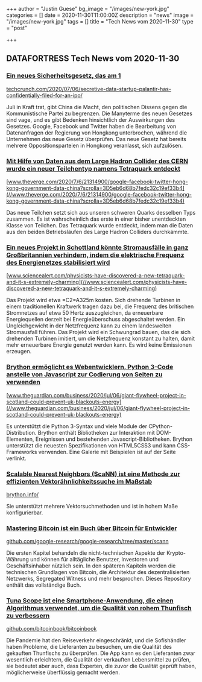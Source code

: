+++
author = "Justin Guese"
bg_image = "/images/new-york.jpg"
categories = []
date = 2020-11-30T11:00:00Z
description = "news"
image = "/images/new-york.jpg"
tags = []
title = "Tech News vom 2020-11-30"
type = "post"

+++

        
## DATAFORTRESS Tech News vom 2020-11-30


### [Ein neues Sicherheitsgesetz, das am 1](//techcrunch.com/2020/07/06/secretive-data-startup-palantir-has-confidentially-filed-for-an-ipo/)


[techcrunch.com/2020/07/06/secretive-data-startup-palantir-has-confidentially-filed-for-an-ipo/](//techcrunch.com/2020/07/06/secretive-data-startup-palantir-has-confidentially-filed-for-an-ipo/)


Juli in Kraft trat, gibt China die Macht, den politischen Dissens gegen die Kommunistische Partei zu begrenzen. Die Manyterme des neuen Gesetzes sind vage, und es gibt Bedenken hinsichtlich der Auswirkungen des Gesetzes. Google, Facebook und Twitter haben die Bearbeitung von Datenanfragen der Regierung von Hongkong unterbrochen, während die Unternehmen das neue Gesetz überprüfen. Das neue Gesetz hat bereits mehrere Oppositionsparteien in Hongkong veranlasst, sich aufzulösen.


### [Mit Hilfe von Daten aus dem Large Hadron Collider des CERN wurde ein neuer Teilchentyp namens Tetraquark entdeckt](//www.theverge.com/2020/7/6/21314900/google-facebook-twitter-hong-kong-government-data-china?scrolla=3D5eb6d68b7fedc32c19ef33b4)


[www.theverge.com/2020/7/6/21314900/google-facebook-twitter-hong-kong-government-data-china?scrolla=3D5eb6d68b7fedc32c19ef33b4](//www.theverge.com/2020/7/6/21314900/google-facebook-twitter-hong-kong-government-data-china?scrolla=3D5eb6d68b7fedc32c19ef33b4)


Das neue Teilchen setzt sich aus unseren schweren Quarks desselben Typs zusammen. Es ist wahrscheinlich das erste in einer bisher unentdeckten Klasse von Teilchen. Das Tetraquark wurde entdeckt, indem man die Daten aus den beiden Betriebsläufen des Large Hadron Colliders durchkämmte.


### [Ein neues Projekt in Schottland könnte Stromausfälle in ganz Großbritannien verhindern, indem die elektrische Frequenz des Energienetzes stabilisiert wird](//www.sciencealert.com/physicists-have-discovered-a-new-tetraquark-and-it-s-extremely-charming)


[www.sciencealert.com/physicists-have-discovered-a-new-tetraquark-and-it-s-extremely-charming](//www.sciencealert.com/physicists-have-discovered-a-new-tetraquark-and-it-s-extremely-charming)


Das Projekt wird etwa =C2=A325m kosten. Sich drehende Turbinen in einem traditionellen Kraftwerk tragen dazu bei, die Frequenz des britischen Stromnetzes auf etwa 50 Hertz auszugleichen, da erneuerbare Energiequellen derzeit bei Energieüberschuss abgeschaltet werden. Ein Ungleichgewicht in der Netzfrequenz kann zu einem landesweiten Stromausfall führen. Das Projekt wird ein Schwungrad bauen, das die sich drehenden Turbinen imitiert, um die Netzfrequenz konstant zu halten, damit mehr erneuerbare Energie genutzt werden kann. Es wird keine Emissionen erzeugen.


### [Brython ermöglicht es Webentwicklern, Python 3-Code anstelle von Javascript zur Codierung von Seiten zu verwenden](//www.theguardian.com/business/2020/jul/06/giant-flywheel-project-in-scotland-could-prevent-uk-blackouts-energy)


[www.theguardian.com/business/2020/jul/06/giant-flywheel-project-in-scotland-could-prevent-uk-blackouts-energy](//www.theguardian.com/business/2020/jul/06/giant-flywheel-project-in-scotland-could-prevent-uk-blackouts-energy)


Es unterstützt die Python 3-Syntax und viele Module der CPython-Distribution. Brython enthält Bibliotheken zur Interaktion mit DOM-Elementen, Ereignissen und bestehenden Javascript-Bibliotheken. Brython unterstützt die neuesten Spezifikationen von HTML5CSS3 und kann CSS-Frameworks verwenden. Eine Galerie mit Beispielen ist auf der Seite verlinkt.


### [Scalable Nearest Neighbors (ScaNN) ist eine Methode zur effizienten Vektorähnlichkeitssuche im Maßstab](//brython.info/)


[brython.info/](//brython.info/)


Sie unterstützt mehrere Vektorsuchmethoden und ist in hohem Maße konfigurierbar.


### [Mastering Bitcoin ist ein Buch über Bitcoin für Entwickler](//github.com/google-research/google-research/tree/master/scann)


[github.com/google-research/google-research/tree/master/scann](//github.com/google-research/google-research/tree/master/scann)


Die ersten Kapitel behandeln die nicht-technischen Aspekte der Krypto-Währung und können für alltägliche Benutzer, Investoren und Geschäftsinhaber nützlich sein. In den späteren Kapiteln werden die technischen Grundlagen von Bitcoin, die Architektur des dezentralisierten Netzwerks, Segregated Witness und mehr besprochen. Dieses Repository enthält das vollständige Buch.


### [Tuna Scope ist eine Smartphone-Anwendung, die einen Algorithmus verwendet, um die Qualität von rohem Thunfisch zu verbessern](//github.com/bitcoinbook/bitcoinbook)


[github.com/bitcoinbook/bitcoinbook](//github.com/bitcoinbook/bitcoinbook)


Die Pandemie hat den Reiseverkehr eingeschränkt, und die Sofishändler haben Probleme, die Lieferanten zu besuchen, um die Qualität des gekauften Thunfischs zu überprüfen. Die App kann es den Lieferanten zwar wesentlich erleichtern, die Qualität der verkauften Lebensmittel zu prüfen, sie bedeutet aber auch, dass Experten, die zuvor die Qualität geprüft haben, möglicherweise überflüssig gemacht werden.